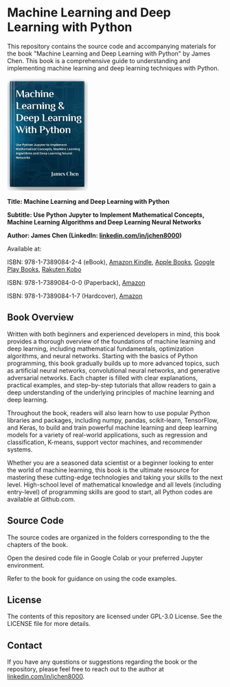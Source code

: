 # Machine Learning and Deep Learning with Python

This repository contains the source code and accompanying materials for the book "Machine Learning and Deep Learning with Python" by James Chen. This book is a comprehensive guide to understanding and implementing machine learning and deep learning techniques with Python. 


<picture>
  <img alt="Machine Learning and Deep Learning with Python" src="https://github.com/jchen8000/MLDLwithPython/blob/main/images/MLDLwithPython.png" width="188" height="263">
</picture>

**Title: Machine Learning and Deep Learning with Python**

**Subtitle: Use Python Jupyter to Implement Mathematical Concepts, Machine Learning Algorithms and Deep Learning Neural Networks**

**Author: James Chen (LinkedIn: [linkedin.com/in/jchen8000](https://www.linkedin.com/in/jchen8000/))**

Available at:

ISBN: 978-1-7389084-2-4 (eBook), [Amazon Kindle](https://www.amazon.com/dp/B0BV42L2YJ), [Apple Books](http://books.apple.com/us/book/id6450843779),  [Google Play Books](https://play.google.com/store/books/details?id=JevIEAAAQBAJ), [Rakuten Kobo](https://www.kobo.com/ca/en/ebook/machine-learning-and-deep-learning-with-python-1)

ISBN: 978-1-7389084-0-0 (Paperback), [Amazon](https://www.amazon.com/dp/1738908402)

ISBN: 978-1-7389084-1-7 (Hardcover), [Amazon](https://www.amazon.com/dp/1738908410)


## Book Overview
Written with both beginners and experienced developers in mind, this book provides a thorough overview of the foundations of machine learning and deep learning, including mathematical fundamentals, optimization algorithms, and neural networks. Starting with the basics of Python programming, this book gradually builds up to more advanced topics, such as artificial neural networks, convolutional neural networks, and generative adversarial networks. Each chapter is filled with clear explanations, practical examples, and step-by-step tutorials that allow readers to gain a deep understanding of the underlying principles of machine learning and deep learning.

Throughout the book, readers will also learn how to use popular Python libraries and packages, including numpy, pandas, scikit-learn, TensorFlow, and Keras, to build and train powerful machine learning and deep learning models for a variety of real-world applications, such as regression and classification, K-means, support vector machines, and recommender systems.

Whether you are a seasoned data scientist or a beginner looking to enter the world of machine learning, this book is the ultimate resource for mastering these cutting-edge technologies and taking your skills to the next level. High-school level of mathematical knowledge and all levels (including entry-level) of programming skills are good to start, all Python codes are available at Github.com.


## Source Code

The source codes are organized in the folders corresponding to the the chapters of the book.

Open the desired code file in Google Colab or your preferred Jupyter environment.

Refer to the book for guidance on using the code examples.

## License

The contents of this repository are licensed under GPL-3.0 License. See the LICENSE file for more details.

## Contact

If you have any questions or suggestions regarding the book or the repository, please feel free to reach out to the author at [linkedin.com/in/jchen8000](https://www.linkedin.com/in/jchen8000/).
